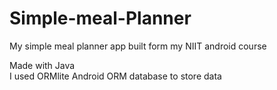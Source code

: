 # Simple-meal-Planner
My simple meal planner app built form my NIIT android course<br>

Made with Java<br>
I used ORMlite Android ORM database to store data<br>
